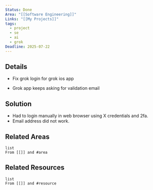 ```yaml
---
Status: Done
Area: "[[Software Engineering]]"
Links: "[[My Projects]]"
tags:
  - project
  - se
  - ai
  - grok
Deadline: 2025-07-22
---
```

## Details

- Fix grok login for grok ios app

- Grok app keeps asking for validation email 

## Solution

- Had to login manually in web browser using X credentials and 2fa.
- Email address did not work.

## Related Areas

```dataview
list
From [[]] and #area 
```

## Related Resources

```dataview
list
From [[]] and #resource
```